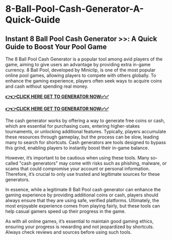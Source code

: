 # 8-Ball-Pool-Cash-Generator-A-Quick-Guide

## Instant 8 Ball Pool Cash Generator >>: A Quick Guide to Boost Your Pool Game

The 8 Ball Pool Cash Generator is a popular tool among avid players of the game, aiming to give users an advantage by providing extra in-game currency. 8 Ball Pool, developed by Miniclip, is one of the most popular online pool games, allowing players to compete with others globally. To enhance the gaming experience, players often seek ways to acquire coins and cash without spending real money.

[**👉👉CLICK HERE GET TO GENERATOR NOW✅✅**](https://raj-review.com/8poulxyz)

[**👉👉CLICK HERE GET TO GENERATOR NOW✅✅**](https://raj-review.com/8poulxyz)

The cash generator works by offering a way to generate free coins or cash, which are essential for purchasing cues, entering higher-stakes tournaments, or unlocking additional features. Typically, players accumulate these resources through gameplay, but the process can be slow, leading many to search for shortcuts. Cash generators are tools designed to bypass this grind, enabling players to instantly boost their in-game balance.

However, it’s important to be cautious when using these tools. Many so-called "cash generators" may come with risks such as phishing, malware, or scams that could compromise your account or personal information. Therefore, it’s crucial to only use trusted and legitimate sources for these generators.

In essence, while a legitimate 8 Ball Pool cash generator can enhance the gaming experience by providing additional coins or cash, players should always ensure that they are using safe, verified platforms. Ultimately, the most enjoyable experience comes from playing fairly, but these tools can help casual gamers speed up their progress in the game.

As with all online games, it’s essential to maintain good gaming ethics, ensuring your progress is rewarding and not jeopardized by shortcuts. Always check reviews and sources before using such tools.
